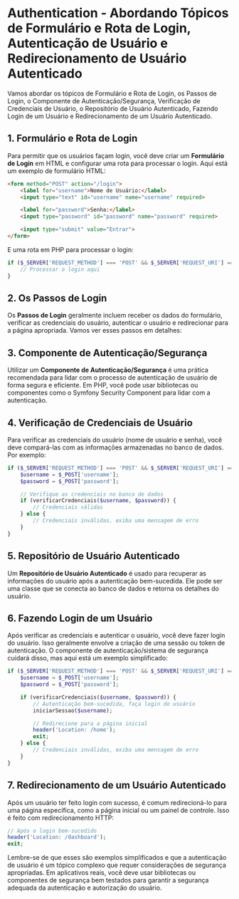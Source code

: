 # Authentication - Abordando Tópicos de Formulário e Rota de Login, Autenticação de Usuário e Redirecionamento de Usuário Autenticado

Vamos abordar os tópicos de Formulário e Rota de Login, os Passos de Login, o Componente de Autenticação/Segurança, Verificação de Credenciais de Usuário, o Repositório de Usuário Autenticado, Fazendo Login de um Usuário e Redirecionamento de um Usuário Autenticado.

## 1. Formulário e Rota de Login

Para permitir que os usuários façam login, você deve criar um **Formulário de Login** em HTML e configurar uma rota para processar o login. Aqui está um exemplo de formulário HTML:

```html
<form method="POST" action="/login">
    <label for="username">Nome de Usuário:</label>
    <input type="text" id="username" name="username" required>

    <label for="password">Senha:</label>
    <input type="password" id="password" name="password" required>

    <input type="submit" value="Entrar">
</form>
```

E uma rota em PHP para processar o login:

```php
if ($_SERVER['REQUEST_METHOD'] === 'POST' && $_SERVER['REQUEST_URI'] === '/login') {
    // Processar o login aqui
}
```

## 2. Os Passos de Login

Os **Passos de Login** geralmente incluem receber os dados do formulário, verificar as credenciais do usuário, autenticar o usuário e redirecionar para a página apropriada. Vamos ver esses passos em detalhes:

## 3. Componente de Autenticação/Segurança

Utilizar um **Componente de Autenticação/Segurança** é uma prática recomendada para lidar com o processo de autenticação de usuário de forma segura e eficiente. Em PHP, você pode usar bibliotecas ou componentes como o Symfony Security Component para lidar com a autenticação.

## 4. Verificação de Credenciais de Usuário

Para verificar as credenciais do usuário (nome de usuário e senha), você deve compará-las com as informações armazenadas no banco de dados. Por exemplo:

```php
if ($_SERVER['REQUEST_METHOD'] === 'POST' && $_SERVER['REQUEST_URI'] === '/login') {
    $username = $_POST['username'];
    $password = $_POST['password'];

    // Verifique as credenciais no banco de dados
    if (verificarCredenciais($username, $password)) {
        // Credenciais válidas
    } else {
        // Credenciais inválidas, exiba uma mensagem de erro
    }
}
```

## 5. Repositório de Usuário Autenticado

Um **Repositório de Usuário Autenticado** é usado para recuperar as informações do usuário após a autenticação bem-sucedida. Ele pode ser uma classe que se conecta ao banco de dados e retorna os detalhes do usuário.

## 6. Fazendo Login de um Usuário

Após verificar as credenciais e autenticar o usuário, você deve fazer login do usuário. Isso geralmente envolve a criação de uma sessão ou token de autenticação. O componente de autenticação/sistema de segurança cuidará disso, mas aqui está um exemplo simplificado:

```php
if ($_SERVER['REQUEST_METHOD'] === 'POST' && $_SERVER['REQUEST_URI'] === '/login') {
    $username = $_POST['username'];
    $password = $_POST['password'];

    if (verificarCredenciais($username, $password)) {
        // Autenticação bem-sucedida, faça login do usuário
        iniciarSessao($username);

        // Redirecione para a página inicial
        header('Location: /home');
        exit;
    } else {
        // Credenciais inválidas, exiba uma mensagem de erro
    }
}
```

## 7. Redirecionamento de um Usuário Autenticado

Após um usuário ter feito login com sucesso, é comum redirecioná-lo para uma página específica, como a página inicial ou um painel de controle. Isso é feito com redirecionamento HTTP:

```php
// Após o login bem-sucedido
header('Location: /dashboard');
exit;
```

Lembre-se de que esses são exemplos simplificados e que a autenticação de usuário é um tópico complexo que requer considerações de segurança apropriadas. Em aplicativos reais, você deve usar bibliotecas ou componentes de segurança bem testados para garantir a segurança adequada da autenticação e autorização do usuário.